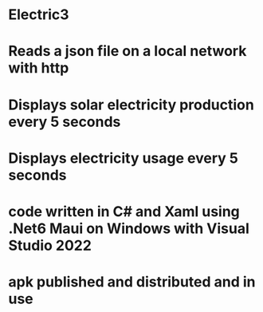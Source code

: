 # Electric3

# Reads a json file on a local network with http
# Displays solar electricity production every 5 seconds
# Displays electricity usage every 5 seconds

# code written in C# and Xaml using .Net6 Maui on Windows with Visual Studio 2022

# apk published and distributed and in use
